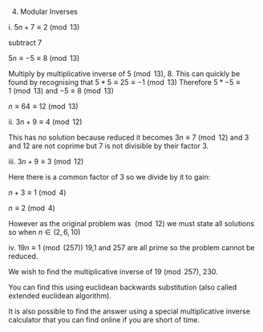 4. Modular Inverses

i. $5n + 7 \equiv 2 \pmod{13}$

subtract 7

$5n \equiv -5 \equiv 8 \pmod{13}$

Multiply by multiplicative inverse of $5  \pmod{13}$, 8. 
This can quickly be found by recognising that $5*5 \equiv 25 \equiv -1 \pmod{13}$
Therefore $5* -5 \equiv 1 \pmod{13}$ and $-5 \equiv 8 \pmod{13}$

$n \equiv 64 \equiv 12 \pmod{13}$

ii. $3n + 9 \equiv 4 \pmod{12}$

This has no solution because reduced it becomes $3n \equiv 7 \pmod{12}$ and 3 and 12 are not coprime but 7 is not divisible by their factor 3.

iii. $3n + 9 \equiv 3 \pmod{12}$

Here there is a common factor of 3 so we divide by it to gain:

$n +3 \equiv 1 \pmod{4}$

$n \equiv 2 \pmod{4}$

However as the original problem was $\pmod{12}$ we must state all solutions so when $n \in (2,6,10)$

iv. $19n \equiv 1 \pmod(257)$ 19,1 and 257 are all prime so the problem cannot be reduced.

We wish to find the multiplicative inverse of $19 \pmod{257}$, 230. 

You can find this using euclidean backwards substitution (also called extended euclidean algorithm).

It is also possible to find the answer using a special multiplicative inverse calculator that you can find online if you are short of time.
